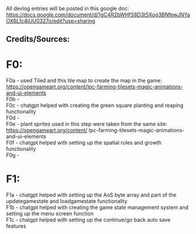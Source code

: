 All devlog entries will be posted in this google doc: https://docs.google.com/document/d/1gC4R2bWHfS8D3t5Xoq3BNfewJNYaOX6L1c4iUU0327o/edit?usp=sharing

## Credits/Sources:

# F0:

F0a - used Tiled and this tile map to create the map in the game: https://opengameart.org/content/lpc-farming-tilesets-magic-animations-and-ui-elements  
F0b -  
F0c - chatgpt helped with creating the green square planting and reaping functionality  
F0d -   
F0e - plant sprites used in this step were taken from the same site: https://opengameart.org/content/    lpc-farming-tilesets-magic-animations-and-ui-elements  
F0f - chatgpt helped with setting up the spatial rules and growth functionality  
F0g -   
  
# F1:

F1a - chatgpt helped with setting up the AoS byte array and part of the updategamestate and loadgamestate functionality  
F1b - chatgpt helped with creating the game state management system and setting up the menu screen function  
F1c - chatgpt helped with setting up the continue/go back auto save features  
